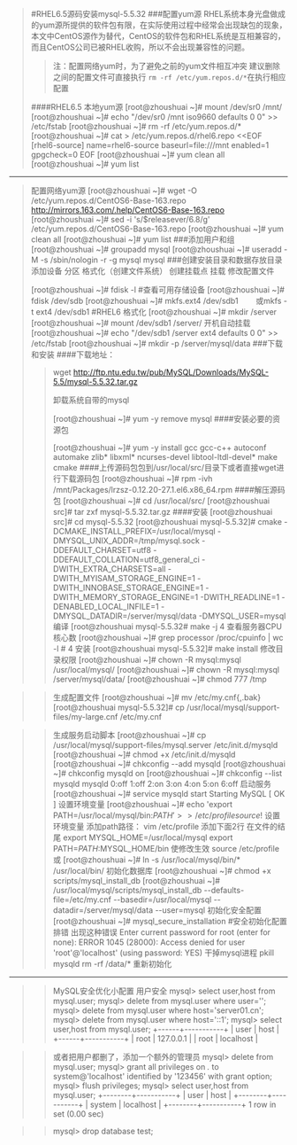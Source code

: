 >#RHEL6.5源码安装mysql-5.5.32
>###配置yum源
>RHEL系统本身光盘做成的yum源所提供的软件包有限，在实际使用过程中经常会出现缺包的现象，本文中CentOS源作为替代，CentOS的软件包和RHEL系统是互相兼容的，而且CentOS公司已被RHEL收购，所以不会出现兼容性的问题。
>>注：配置网络yum时，为了避免之前的yum文件相互冲突
>>建议删除之间的配置文件可直接执行 `rm -rf /etc/yum.repos.d/*`在执行相应配置
>
>####RHEL6.5
>	 本地yum源
>     [root@zhoushuai ~]# mount /dev/sr0  /mnt/
>     [root@zhoushuai ~]# echo "/dev/sr0 /mnt iso9660 defaults 0 0" >> /etc/fstab
>     [root@zhoushuai ~]# rm -rf /etc/yum.repos.d/*
>     [root@zhoushuai ~]# cat > /etc/yum.repos.d/rhel6.repo <<EOF
>     [rhel6-source]
>     name=rhel6-source
>     baseurl=file:///mnt
>     enabled=1
>     gpgcheck=0
>     EOF
>     [root@zhoushuai ~]# yum clean all
>     [root@zhoushuai ~]# yum list
_________________________________________________________________________
>	 配置网络yum源
>	  [root@zhoushuai ~]# wget -O /etc/yum.repos.d/CentOS6-Base-163.repo http://mirrors.163.com/.help/CentOS6-Base-163.repo
	 [root@zhoushuai ~]# sed -i 's/$releasever/6.8/g' /etc/yum.repos.d/CentOS6-Base-163.repo
	 [root@zhoushuai ~]# yum clean all
	 [root@zhoushuai ~]# yum list
>###添加用户和组
>	 [root@zhoushuai ~]# groupadd mysql
>	 [root@zhoushuai ~]# useradd -M -s /sbin/nologin -r -g mysql mysql
>###创建安装目录和数据存放目录
>添加设备  分区  格式化（创建文件系统）  创建挂载点   挂载    修改配置文件
>
>	 [root@zhoushuai ~]# fdisk -l		#查看可用存储设备
>	 [root@zhoushuai ~]# fdisk /dev/sdb
>	 [root@zhoushuai ~]# mkfs.ext4 /dev/sdb1　　	或mkfs -t ext4 /dev/sdb1	#RHEL6 格式化
>	 [root@zhoushuai ~]# mkdir /server
>	 [root@zhoushuai ~]# mount /dev/sdb1 /server/
>	 开机自动挂载
>	 [root@zhoushuai ~]# echo "/dev/sdb1 /server ext4 defaults 0 0"  >> /etc/fstab
>	 [root@zhoushuai ~]# mkdir -p /server/mysql/data
>###下载和安装
>####下载地址：
>>wget http://ftp.ntu.edu.tw/pub/MySQL/Downloads/MySQL-5.5/mysql-5.5.32.tar.gz
>>
>>卸载系统自带的mysql
>>
>>	 [root@zhoushuai ~]# yum -y remove mysql
>>####安装必要的资源包
>>
>>	 [root@zhoushuai ~]# yum -y install gcc gcc-c++ autoconf automake zlib* libxml* ncurses-devel libtool-ltdl-devel* make cmake
>####上传源码包包到/usr/local/src/目录下或者直接wget进行下载源码包
>	 [root@zhoushuai ~]# rpm -ivh /mnt/Packages/lrzsz-0.12.20-27.1.el6.x86_64.rpm
>####解压源码包
>	 [root@zhoushuai ~]# cd /usr/local/src/
>	 [root@zhoushuai src]# tar zxf mysql-5.5.32.tar.gz
>####安装
>	 [root@zhoushuai src]# cd mysql-5.5.32
>	 [root@zhoushuai mysql-5.5.32]# cmake -DCMAKE_INSTALL_PREFIX=/usr/local/mysql -DMYSQL_UNIX_ADDR=/tmp/mysql.sock -DDEFAULT_CHARSET=utf8 -DDEFAULT_COLLATION=utf8_general_ci -DWITH_EXTRA_CHARSETS=all -DWITH_MYISAM_STORAGE_ENGINE=1 -DWITH_INNOBASE_STORAGE_ENGINE=1 -DWITH_MEMORY_STORAGE_ENGINE=1 -DWITH_READLINE=1 -DENABLED_LOCAL_INFILE=1 -DMYSQL_DATADIR=/server/mysql/data -DMYSQL_USER=mysql
>	 编译
>	 [root@zhoushuai mysql-5.5.32# make -j 4
>	 查看服务器CPU核心数
>	 [root@zhoushuai ~]# grep processor /proc/cpuinfo | wc -l # 4
>	 安装
>	 [root@zhoushuai mysql-5.5.32]# make install
>	 修改目录权限
>	 [root@zhoushuai ~]# chown -R mysql:mysql /usr/local/mysql/
>	 [root@zhoushuai ~]# chown -R mysql:mysql /server/mysql/data/
>	 [root@zhoushuai ~]# chmod 777 /tmp

>>	 生成配置文件
>	 [root@zhoushuai ~]# mv /etc/my.cnf{,.bak}
>	 [root@zhoushuai mysql-5.5.32]# cp /usr/local/mysql/support-files/my-large.cnf /etc/my.cnf

>>	 生成服务启动脚本
>	 [root@zhoushuai ~]# cp /usr/local/mysql/support-files/mysql.server /etc/init.d/mysqld
>	 [root@zhoushuai ~]# chmod +x /etc/init.d/mysqld
>	 [root@zhoushuai ~]# chkconfig --add mysqld
>	 [root@zhoushuai ~]# chkconfig mysqld on
>	 [root@zhoushuai ~]# chkconfig --list mysqld
>	 mysqld         	0:off	1:off	2:on	3:on	4:on	5:on	6:off
>	 启动服务
>	 [root@zhoushuai ~]# service mysqld start
>	 Starting MySQL                                             [  OK  ]
>	 设置环境变量
>	 [root@zhoushuai ~]# echo 'export PATH=/usr/local/mysql/bin:$PATH' >>/etc/profile
     source !$
>	 设置环境变量
>	 添加path路径： vim /etc/profile 添加下面2行 在文件的结尾
>	 export MYSQL_HOME=/usr/local/mysql
>	 export PATH=$PATH:$MYSQL_HOME/bin
>	 使修改生效
>	 source /etc/profile
>	 或
>	 [root@zhoushuai ~]# ln -s /usr/local/mysql/bin/* /usr/local/bin/
>	 初始化数据库
>	 [root@zhoushuai ~]# chmod +x scripts/mysql_install_db
>	 [root@zhoushuai ~]# /usr/local/mysql/scripts/mysql_install_db --defaults-file=/etc/my.cnf --basedir=/usr/local/mysql --datadir=/server/mysql/data --user=mysql
>>	 初始化安全配置
>	 [root@zhoushuai ~]# mysql_secure_installation  #安全初始化配置
>	 排错
    出现这种错误
    Enter current password for root (enter for none):
    ERROR 1045 (28000): Access denied for user 'root'@'localhost' (using password: YES)
    干掉mysql进程
    pkill mysqld
    rm -rf  /data/*
    重新初始化
******************************************************
>>	 MySQL安全优化小配置
>	 用户安全
>	 mysql> select user,host from mysql.user;
>	 mysql> delete from mysql.user where user='';
>	 mysql> delete from mysql.user where host='server01.cn';
>	 mysql> delete from mysql.user where host='::1';
>	 mysql> select user,host from mysql.user;
    +------+-----------+
    | user | host      |
    +------+-----------+
    | root | 127.0.0.1 |
    | root | localhost |

>> 	或者把用户都删了，添加一个额外的管理员
    mysql> delete from mysql.user;
    mysql> grant all privileges on *.* to system@'localhost' identified by '123456' with grant option;
	mysql> flush privileges;
    mysql> select user,host from mysql.user;
    +--------+-----------+
    | user   | host      |
    +--------+-----------+
    | system | localhost |
    +--------+-----------+
    1 row in set (0.00 sec)

>> 	mysql> drop database test;






